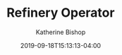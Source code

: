 ---
title: "Refinery Operator"
description: "Post description"
author: "Katherine Bishop"
profiles: ["Katherine Bishop"]
profileURL: /profiles/katherine-bishop
category: ["world"]
tags: []
date: 2019-09-18T15:13:13-04:00
fictionalDate: ""
asidePhoto:
asideText:
images:
  - /images/placeholder.png
thumbnail: Thumbnail image
---